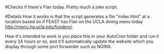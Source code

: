 #Checks if there's Flan today.
Pretty much a joke script.

#Details
How it works is that the script generates a file "index.html" at a location based on if FEAST has Flan on the UCLA dining menu today http://menu.ha.ucla.edu/foodpro/.

How it's intended to work is you place this in your AutoCron folder and run it every 24 hours or so, and it'll automatically update the website which you display through some port forwarder such as NGINX.
